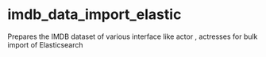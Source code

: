 # imdb_data_import_elastic
Prepares the IMDB dataset of various interface like actor , actresses for bulk import of Elasticsearch 
